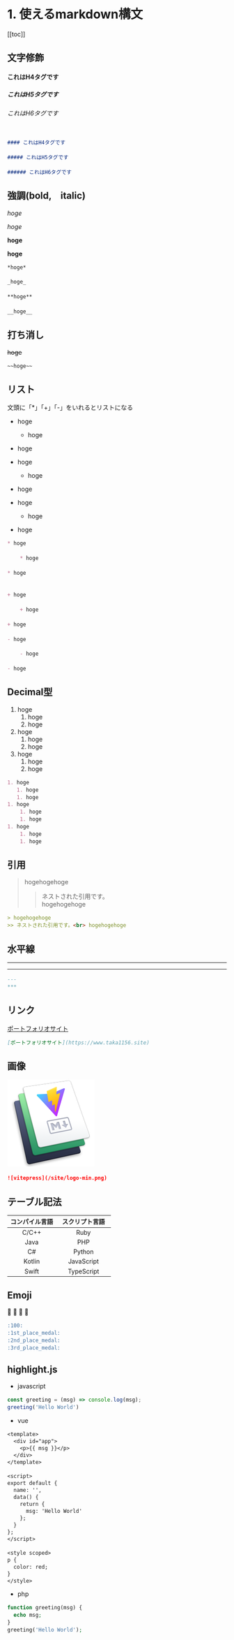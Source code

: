 # 1. 使えるmarkdown構文

[[toc]]

## 文字修飾

#### これはH4タグです

##### これはH5タグです

###### これはH6タグです

```markdown

#### これはH4タグです

##### これはH5タグです

###### これはH6タグです

```

## 強調(bold,　italic)

*hoge*

_hoge_

**hoge**

__hoge__

```markdown
*hoge*

_hoge_

**hoge**

__hoge__
```

## 打ち消し

~~hoge~~

```markdown
~~hoge~~
```

## リスト

文頭に「*」「+」「-」をいれるとリストになる

* hoge

    * hoge

* hoge

+ hoge

    + hoge

+ hoge

- hoge

    - hoge

- hoge

```markdown
* hoge

    * hoge

* hoge


+ hoge

    + hoge

+ hoge

- hoge

    - hoge

- hoge
```

## Decimal型

1. hoge
   1. hoge
   1. hoge
1. hoge
    1. hoge
    1. hoge
1. hoge
    1. hoge
    1. hoge

```markdown
1. hoge
   1. hoge
   1. hoge
1. hoge
    1. hoge
    1. hoge
1. hoge
    1. hoge
    1. hoge
```

## 引用

> hogehogehoge
>> ネストされた引用です。<br> hogehogehoge

```markdown
> hogehogehoge
>> ネストされた引用です。<br> hogehogehoge
```

## 水平線

---
***

```markdown
---
***
```

## リンク

[ポートフォリオサイト](https://www.taka1156.site)

```markdown
[ポートフォリオサイト](https://www.taka1156.site)
```

## 画像

![vitepress](/article/logo-min.png)

```markdown
![vitepress](/site/logo-min.png)
```

## テーブル記法

| コンパイル言語 | スクリプト言語　| 
|:---:|:---:|
| C/C++| Ruby|
| Java| PHP|
| C# | Python|
| Kotlin | JavaScript|
| Swift | TypeScript|

## Emoji

:100:
:1st_place_medal:
:2nd_place_medal:
:3rd_place_medal:

```md
:100:
:1st_place_medal:
:2nd_place_medal:
:3rd_place_medal:
```

## highlight.js

-  javascript

```javascript
const greeting = (msg) => console.log(msg);
greeting('Hello World')
```

- vue

```html{2,7-16}
<template>
  <div id="app">
    <p>{{ msg }}</p>
  </div>
</template>

<script>
export default {
  name: '',
  data() {
    return {
      msg: 'Hello World'
    };
  }
};
</script>

<style scoped>
p {
  color: red;
}
</style>
```

-  php

```php
function greeting(msg) {
  echo msg;
}
greeting('Hello World');
```

